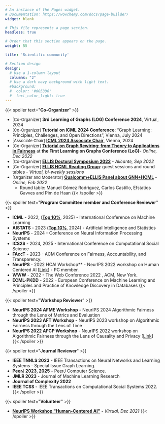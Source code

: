 ```yaml
---
# An instance of the Pages widget.
# Documentation: https://wowchemy.com/docs/page-builder/
widget: blank

# This file represents a page section.
headless: true

# Order that this section appears on the page.
weight: 55

title: 'Scientific community'

# Section design
design:
  # Use a 1-column layout
  columns: "2"
  # Use a dark navy background with light text.
  #background:
  #  color: '#0053D6'
  #  text_color_light: true
---
```


{{< spoiler text="**Co-Organizer**" >}}
* <font size="-1">[Co-Organizer]</font> **3rd Learning of Graphs (LOG) Conference 2024**, Virtual, 2024
* <font size="-1">[Co-Organizer]</font> **Tutorial on ICML 2024 Conference**: “Graph Learning: Principles, Challenges, and Open Directions”, Vienna, July 2024
* <font size="-1">[Associate Chair]</font> **[ICML 2024 Associate Chair](https://icml.cc/Conferences/2024/Committees#:~:text=Adri%C3%A1n%20Arnaiz%2DRodr%C3%ADguez)**, Vienna, 2024
* <font size="-1">[Co-Organizer]</font> **[Tutorial on Graph Rewiring: from Theory to Applications in Fairness](https://ellisalicante.org/tutorials/GraphRewiring)** at **the First Learning on Graphs Conference (LoG)**- *Online, Dec 2022*
* <font size="-1">[Co-Organizer]</font> **[ELLIS Doctoral Symposium 2022](https://ellisalicante.org/eds2022/)** - *Alicante, Sep 2022*
* <font size="-1">[Co-Organizer]</font> **[ELLIS HCML Reading Group](https://ellisalicante.org/en/readingGroup)**: guest sessions and round tables - *Virtual, bi-weekly sessions*
* <font size="-1">[Organizer and Moderator]</font> **[Qualcomm+ELLIS Panel about GNN+HCML](https://ellisalicante.org/readingGroup#:~:text=Guest%20talk%20by%20Qualcomm%20AI%20Research)** -  *Online, Feb 2022*
  * Round table: Manuel Gómez Rodríguez, Carlos Castillo, Efstatios Gavves and Pim de Haan
{{< /spoiler >}}

{{< spoiler text="**Program Committee member and Conference Reviewer**" >}}
* **ICML** - 2022, (**[Top 10%](https://icml.cc/Conferences/2022/Reviewers#:~:text=Outstanding%20Reviewers)**, 2025) - International Conference on Machine Learning
* **AISTATS** - 2023 (**[Top 10%](http://aistats.org/aistats2023/reviewers.html#:~:text=Adam%20M.%20Johansen-,Adri%C3%A1n%20Arnaiz%2DRodr%C3%ADguez)**, 2024) - Artificial Intelligence and Statistics
* **NeurIPS** - 2024 - Conference on Neural Information Processing Systems
* **ICS2S** - 2024, 2025 - International Conference on Computational Social Science
* **FAccT** - 2023 - ACM Conference on Fairness, Accountability, and Transparency. 
* **NeurIPS** -  2022 HCAI Workshop** - NeurIPS 2022 workshop on Human Centered  AI [[Link](https://hcai-at-neurips.github.io/site/organizers.html#:~:text=Riccio%20ELLIS%20Alicante-,Adrian%20Arnaiz,-ELLIS%20Alicante)] - PC member.
* **WWW** - 2022 - The Web Conference 2022 , ACM, New York.
* **ECML-PKDD** - 2022 - European Conference on Machine Learning and Principles and Practice of Knowledge Discovery in Databases
{{< /spoiler >}}

{{< spoiler text="**Workshop Reviewer**" >}}
* **NeurIPS 2024 AFME Workshop** - NeurIPS 2024 Algorithmic Fairness through the Lens of Metrics and Evaluation
* **NeurIPS 2023 AFT Workshop** - NeurIPS 2023 workshop on Algorithmic Fairness through the Lens of Time
* **NeurIPS 2022 AFCP Workshop** - NeurIPS 2022 workshop on Algorithmic Fairness through the Lens of Causality and Privacy  [[Link](https://www.afciworkshop.org/)]
{{< /spoiler >}}

{{< spoiler text="**Journal Reviewer**" >}}
* **IEEE TNNLS 2023** - IEEE Transactions on Neural Networks and Learning Systems - Special Issue Graph Learning.
* **PeerJ 2023, 2025** - PeerJ Computer Science.
* **JMLR 2023** - Journal of Machine Learning Research
* **Journal of Complexity 2022**
* **IEEE TCSS** - IEEE Transactions on Computational Social Systems 2022.
{{< /spoiler >}}

{{< spoiler text="**Volunteer**" >}}
* **[NeurIPS Workshop "Human-Centered AI"](https://sites.google.com/view/hcai-human-centered-ai-neurips/home)** - *Virtual, Dec 2021*
{{< /spoiler >}}